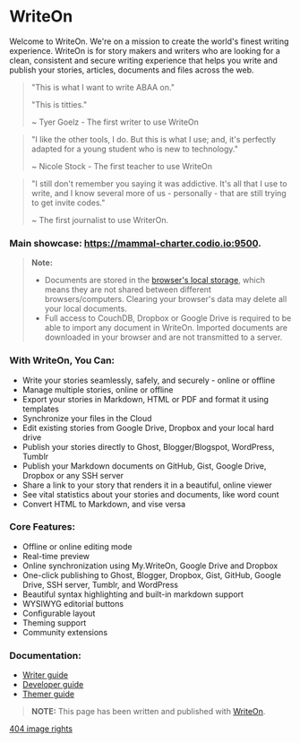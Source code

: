 WriteOn
=========
Welcome to WriteOn. We're on a mission to create the world's finest writing experience. 
WriteOn is for story makers and writers who are looking for a clean, consistent and secure writing experience that helps you write and publish your stories, articles, documents and files across the web. 

> "This is what I want to write ABAA on."
>    
> "This is titties."
>
>   ~ Tyer Goelz - The first writer to use WriteOn

> "I like the other tools, I do. But this is what I use; and, it's perfectly adapted for a young student who is new to technology."
> 
>   ~ Nicole Stock - The first teacher to use WriteOn

> "I still don't remember you saying it was addictive. It's all that I use to write, and I know several more of us - personally - that are still trying to get invite codes."
> 
>   ~ The first journalist to use WriterOn.


### **Main showcase:** https://mammal-charter.codio.io:9500.


> **Note:**
>
> - Documents are stored in the [browser's local storage][1], which means they are not shared between different browsers/computers. Clearing your browser's data may delete all your local documents.
> - Full access to CouchDB, Dropbox or Google Drive is required to be able to import any document in WriteOn. Imported documents are downloaded in your browser and are not transmitted to a server.

### With WriteOn, You Can:

 - Write your stories seamlessly, safely, and securely - online or offline
 - Manage multiple stories, online or offline
 - Export your stories in Markdown, HTML or PDF and format it using templates
 - Synchronize your files in the Cloud
 - Edit existing stories from Google Drive, Dropbox and your local hard drive
 - Publish your stories directly to Ghost, Blogger/Blogspot, WordPress, Tumblr
 - Publish your Markdown documents on GitHub, Gist, Google Drive, Dropbox or any SSH server
 - Share a link to your story that renders it in a beautiful, online viewer
 - See vital statistics about your stories and documents, like word count
 - Convert HTML to Markdown, and vise versa

### Core Features:

 - Offline or online editing mode
 - Real-time preview
 - Online synchronization using My.WriteOn, Google Drive and Dropbox
 - One-click publishing to Ghost, Blogger, Dropbox, Gist, GitHub, Google Drive, SSH server, Tumblr, and WordPress
 - Beautiful syntax highlighting and built-in markdown support
 - WYSIWYG editorial buttons
 - Configurable layout
 - Theming support
 - Community extensions


### Documentation:

 - [Writer guide][2]
 - [Developer guide][3]
 - [Themer guide][4]

> **NOTE:** This page has been written and published with [WriteOn][5].

[404 image rights](http://www.misskatecuttables.com/products/50-store/jellyfish.php)

  [1]: https://developer.mozilla.org/en-US/docs/Web/Guide/DOM/Storage#localStorage
  [2]: https://github.com/BeardandFedora/WriteOn/blob/master/public/res/WELCOME.md#welcome-to-writeon---welcome "Welcome document"
  [3]: https://github.com/BeardandFedora/WriteOn/blob/master/doc/developer-guide.md#developer-guide "Developer guide"
  [4]: https://github.com/BeardandFedora/WriteOn/blob/master/doc/theming.md#writeon-theming-guide "Theming guide"
  [5]: https://writeon.io/ "WriteOn"
  [6]: https://twitter.com/BeardandFedora
  
                                                                                                                                                                             
                                                                                                                                                                                                                                                          
                                                                                                                                     
